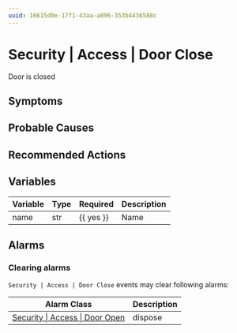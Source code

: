 ```yaml
---
uuid: 16615d0e-17f1-43aa-a896-353b4436588c
---
```

# Security | Access | Door Close

Door is closed

## Symptoms

## Probable Causes

## Recommended Actions

## Variables

Variable | Type | Required | Description
--- | --- | --- | ---
name | str | {{ yes }} | Name

## Alarms

### Clearing alarms

`Security | Access | Door Close` events may clear following alarms:

Alarm Class | Description
--- | ---
[Security \| Access \| Door Open](../../../alarm-classes/security/access/door-open.md) | dispose
